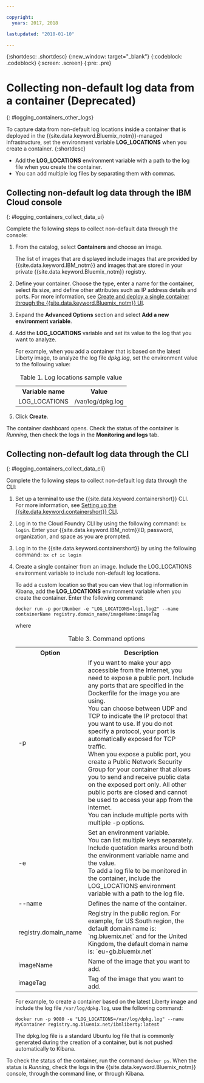 ```yaml
---

copyright:
  years: 2017, 2018

lastupdated: "2018-01-10"

---
```




{:shortdesc: .shortdesc}
{:new_window: target="_blank"}
{:codeblock: .codeblock}
{:screen: .screen}
{:pre: .pre}


# Collecting non-default log data from a container (Deprecated)
{: #logging_containers_other_logs}

To capture data from non-default log locations inside a container that is deployed in the {{site.data.keyword.Bluemix_notm}}-managed infrastructure, set the environment variable **LOG_LOCATIONS** when you create a container. 
{:shortdesc}

* Add the **LOG_LOCATIONS** environment variable with a path to the log file when you create the container. 
* You can add multiple log files by separating them with commas. 

## Collecting non-default log data through the IBM Cloud console
{: #logging_containers_collect_data_ui}

Complete the following steps to collect non-default data through the console:

1. From the catalog, select **Containers** and choose an image. 

    The list of images that are displayed include images that are provided by {{site.data.keyword.IBM_notm}} and images that are stored in your private {{site.data.keyword.Bluemix_notm}} registry. 

2. Define your container. Choose the type, enter a name for the container, select its size, and define other attributes such as IP address details and ports. For more information, see [Create and deploy a single container through the {{site.data.keyword.Bluemix_notm}} UI](/docs/containers/container_single_ui.html#gui). 

3. Expand the **Advanced Options** section and select **Add a new environment variable**.

4. Add the **LOG_LOCATIONS** variable and set its value to the log that you want to analyze.

    For example, when you add a container that is based on the latest Liberty image, to analyze the log file *dpkg.log*, set the environment value to the following value:
    
    <table>
      <caption>Table 1. Log locations sample value</caption>
      <tbody>
        <tr>
          <th align="center">Variable name</th>
          <th align="center">Value</th>
        </tr>
        <tr>
          <td align="left">LOG_LOCATIONS</td>
          <td align="left">/var/log/dpkg.log</td>
        </tr>
      </tbody>
    </table>

4. Click **Create**.

The container dashboard opens. Check the status of the container is *Running*, then check the logs in the **Monitoring and logs** tab.


## Collecting non-default log data through the CLI
{: #logging_containers_collect_data_cli}

Complete the following steps to collect non-default log data through the CLI:

1. Set up a terminal to use the {{site.data.keyword.containershort}} CLI. For more information, see [Setting up the {{site.data.keyword.containershort}} CLI](/docs/containers/container_cli_cfic_install.html).

2. Log in to the Cloud Foundry CLI by using the following command: `bx login`. Enter your {{site.data.keyword.IBM_notm}}ID, password, organization, and space as you are prompted. 

3. Log in to the {{site.data.keyword.containershort}} by using the following command: `bx cf ic login`

4. Create a single container from an image. Include the LOG_LOCATIONS environment variable to include non-default log locations.  

    To add a custom location so that you can view that log information in Kibana, add the **LOG_LOCATIONS** environment variable when you create the container. Enter the following command:
    
    `docker run -p portNumber -e "LOG_LOCATIONS=log1,log2" --name containerName registry.domain_name/imageName:imageTag`
    
    where
    
     <table>
      <caption>Table 3. Command options</caption>
      <tbody>
        <tr>
          <th align="center">Option</th>
          <th align="center">Description</th>
        </tr>
        <tr>
          <td align="left">-p</td>
          <td align="left"> If you want to make your app accessible from the Internet, you need to expose a public port. Include any ports that are specified in the Dockerfile for the image you are using. <br> You can choose between UDP and TCP to indicate the IP protocol that you want to use. If you do not specify a protocol, your port is automatically exposed for TCP traffic. <br> When you expose a public port, you create a Public Network Security Group for your container that allows you to send and receive public data on the exposed port only. All other public ports are closed and cannot be used to access your app from the internet. <br> You can include multiple ports with multiple -p options. </td>
        </tr>
        <tr>
          <td align="left">-e</td>
          <td align="left">Set an environment variable. <br> You can list multiple keys separately. Include quotation marks around both the environment variable name and the value. <br> To add a log file to be monitored in the container, include the LOG_LOCATIONS environment variable with a path to the log file.</td>
        </tr>
        <tr>
          <td align="left">--name</td>
          <td align="left">Defines the name of the container.</td>
        </tr>
	<tr>
          <td align="left">registry.domain_name</td>
          <td align="left">Registry in the public region. For example, for US South region, the default domain name is: `ng.bluemix.net` and for the United Kingdom, the default domain name is: `eu-gb.bluemix.net` </td>
        </tr>
        <tr>
          <td align="left">imageName</td>
          <td align="left">Name of the image that you want to add.</td>
        </tr>
	<tr>
          <td align="left">imageTag</td>
          <td align="left">Tag of the image that you want to add.</td>
        </tr>
      </tbody>
    </table>
    
    For example, to create a container based on the latest Liberty image and include the log file `/var/log/dpkg.log`, use the following command: 
    
    `docker run -p 9080 -e "LOG_LOCATIONS=/var/log/dpkg.log" --name MyContainer registry.ng.bluemix.net/ibmliberty:latest`
    
    The dpkg.log file is a standard Ubuntu log file that is commonly generated during the creation of a container, but is not pushed automatically to Kibana.

To check the status of the container, run the command `docker ps`. When the status is *Running*, check the logs in the {{site.data.keyword.Bluemix_notm}} console, through the command line, or through Kibana.




